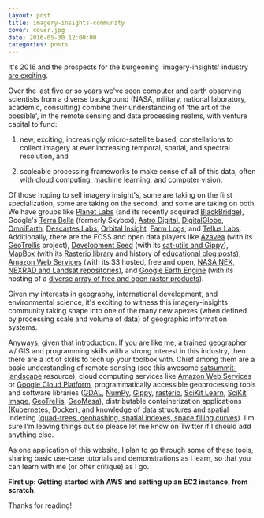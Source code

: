 ```yaml
---
layout: post
title: imagery-insights-community
cover: cover.jpg
date: 2016-05-30 12:00:00
categories: posts
---
```


It's 2016 and the prospects for the burgeoning 'imagery-insights' industry [are exciting](http://www.bloomberg.com/news/articles/2015-09-08/descartes-labs-view-from-space-shows-shrinking-u-s-corn-crop).

Over the last five or so years we've seen computer and earth observing scientists from a diverse background (NASA, military, national laboratory, academic, consulting) combine their understanding of 'the art of the possible', in the remote sensing and data processing realms, with venture capital to fund:

1. new, exciting, increasingly micro-satellite based, constellations to collect imagery at ever increasing temporal, spatial, and spectral resolution, and

2. scaleable processing frameworks to make sense of all of this data, often with cloud computing, machine learning, and computer vision.

Of those hoping to sell imagery insight's, some are taking on the first specialization, some are taking on the second, and some are taking on both. We have groups like [Planet Labs](https://www.planet.com/) (and its recently acquired [BlackBridge](http://www.blackbridge.com/)), Google's [Terra Bella](https://terrabella.google.com/) (formerly Skybox), [Astro Digital](https://astrodigital.com/), [DigitalGlobe](https://www.digitalglobe.com/), [OmniEarth](http://www.omniearth.net/index.html), [Descartes Labs](http://www.descarteslabs.com/), [Orbital Insight](https://orbitalinsight.com/), [Farm Logs](https://farmlogs.com/), and [Tellus Labs](http://www.telluslabs.com/). Additionally, there are the FOSS and open data players like [Azavea](http://www.azavea.com/) (with its [GeoTrellis](http://geotrellis.io/) project), [Development Seed](https://developmentseed.org/) (with its [sat-utils and Gippy](https://developmentseed.org/blog/2016/05/03/gippy/)), [MapBox](https://www.mapbox.com/satellite/) (with its [Rasterio library](https://github.com/mapbox/rasterio) and history of [educational blog posts](https://www.mapbox.com/help/processing-satellite-imagery/)), [Amazon Web Services](https://aws.amazon.com/) (with its S3 hosted, free and open, [NASA NEX, NEXRAD and Landsat repositories](https://aws.amazon.com/public-data-sets/)), and [Google Earth Engine](https://earthengine.google.com/) (with its hosting of a [diverse array of free and open raster products](https://earthengine.google.com/datasets/)).

Given my interests in geography, international development, and environmental science, it's exciting to witness this imagery-insights community taking shape into one of the many new apexes (when defined by processing scale and volume of data) of geographic information systems.

Anyways, given that introduction: If you are like me, a trained geographer w/ GIS and programming skills with a strong interest in this industry, then there are a lot of skills to tech up your toolbox with. Chief among them are a basic understanding of remote sensing (see this awesome [satsummit-landscape](http://landscape.satsummit.io/#) resource), cloud computing services like [Amazon Web Services](https://aws.amazon.com/) or [Google Cloud Platform](https://cloud.google.com/), programmatically accessible geoprocessing tools and software libraries ([GDAL](http://www.gdal.org/), [NumPy](http://www.numpy.org/), [Gippy](https://github.com/gipit/gippy), [rasterio](https://github.com/mapbox/rasterio), [SciKit Learn](http://scikit-learn.org/stable/), [SciKit Image](http://scikit-image.org/), [GeoTrellis](http://geotrellis.io/), [GeoMesa](http://www.geomesa.org/)), distributable containerization applications ([Kubernetes](http://kubernetes.io/), [Docker](https://www.docker.com/)), and knowledge of data structures and spatial indexing ([quad-trees, geohashing, spatial indexes, space filling curves](http://blog.notdot.net/2009/11/Damn-Cool-Algorithms-Spatial-indexing-with-Quadtrees-and-Hilbert-Curves)). I'm sure I'm leaving things out so please let me know on Twitter if I should add anything else.

As one application of this website, I plan to go through some of these tools, sharing basic use-case tutorials and demonstrations as I learn, so that you can learn with me (or offer critique) as I go.

**First up: Getting started with AWS and setting up an EC2 instance, from scratch.**

Thanks for reading!